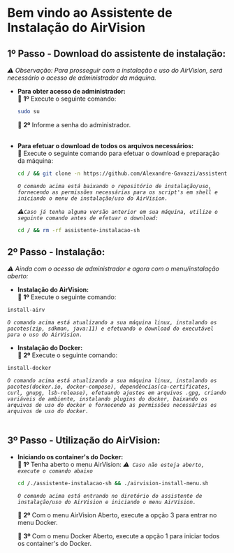 # Bem vindo ao Assistente de Instalação do AirVision

## 1º Passo - Download do assistente de instalação:

<i>⚠ Observação: Para prosseguir com a instalação e uso do AirVision, será necessário o acesso de administrador da máquina.</i>

- <b>Para obter acesso de administrador:</b> <br>
  🚩 <b>1º</b> Execute o seguinte comando:

  ```sh
  sudo su
  ```

  🚩 <b>2º</b> Informe a senha do administrador. <br> <br>

- <b>Para efetuar o download de todos os arquivos necessários:</b> <br>
  🚩 Execute o seguinte comando para efetuar o download e preparação da máquina:

  ```sh
  cd / && git clone -n https://github.com/Alexandre-Gavazzi/assistente-instalacao-sh.git && cd /./assistente-instalacao-sh && git checkout main airvision-install-menu.sh && git checkout main includes && chmod +x airvision-install-menu.sh && chmod +x includes/* && cd /./assistente-instalacao-sh && ./airvision-install-menu.sh
  ```

  <i>`O comando acima está baixando o repositório de instalação/uso, fornecendo as permissões necessárias para os script's em shell e iniciando o menu de instalação/uso do AirVision.`</i> <br>

  <i>⚠`Caso já tenha alguma versão anterior em sua máquina, utilize o seguinte comando antes de efetuar o download:`</i>

  ```sh
  cd / && rm -rf assistente-instalacao-sh
  ```

## 2º Passo - Instalação:

<i>⚠ Ainda com o acesso de administrador e agora com o menu/instalação aberto:</i> <br>

-  <b>Instalação do AirVision:</b> <br>
  🚩 <b>1º</b> Execute o seguinte comando:

  ```sh
  install-airv
  ```

  <i>`O comando acima está atualizando a sua máquina linux, instalando os pacotes(zip, sdkman, java:11) e efetuando o download do executável para o uso do AirVision.`</i>

-  <b>Instalação do Docker:</b> <br>
  🚩 <b>2º</b> Execute o seguinte comando:

  ```sh
  install-docker
  ```

  <i>`O comando acima está atualizando a sua máquina linux, instalando os pacotes(docker.io, docker-compose), dependências(ca-certificates, curl, gnupg, lsb-release), efetuando ajustes em arquivos .gpg, criando variáveis de ambiente, instalando plugins do docker, baixando os arquivos de uso do docker e fornecendo as permissões necessárias os arquivos de uso do docker.`</i> <br> <br>

## 3º Passo - Utilização do AirVision:

- <b>Iniciando os container's do Docker:</b> <br>
  🚩 <b>1️º</b> Tenha aberto o menu AirVision: <i>⚠` Caso não esteja aberto, execute o comando abaixo`</i>

  ```sh
  cd /./assistente-instalacao-sh && ./airvision-install-menu.sh
  ```

  <i>`O comando acima está entrando no diretório do assistente de instalação/uso do AirVision e iniciando o menu AirVision.`</i> <br>

  🚩 <b>2º</b> Com o menu AirVision Aberto, execute a opção 3 para entrar no menu Docker. <br>

  🚩 <b>3º</b> Com o menu Docker Aberto, execute a opção 1 para iniciar todos os container's do Docker. <br>
